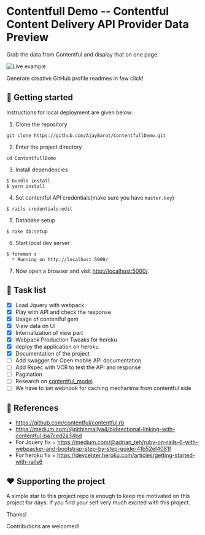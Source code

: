 Contentfull Demo -- Contentful Content Delivery API Provider Data Preview
=====================================

Grab the data from Contentful and display that on one page.

![Live example](/ContentfullDemo.gif?raw=true "Live example")

Generate creative GitHub profile readmes in few click!

## 🚀 Getting started

Instructions for local deployment are given below:

1. Clone the repository

```
git clone https://github.com/AjayBarot/ContentfullDemo.git
```

2. Enter the project directory

```
cd ContentfullDemo
```

3. Install dependencies

```
$ bundle install
$ yarn install
```

4. Set contentful API credentials(make sure you have `master.key`)
```
$ rails credentials:edit
```

5. Database setup
```console
$ rake db:setup
```

6. Start local dev server
```
$ foreman s
  * Running on http://localhost:5000/
```

7. Now open a browser and visit [http://localhost:5000/](http://localhost:5000/).

## 🧐 Task list
-   [x] Load Jquery with webpack 
-   [x] Play with API and check the response
-   [x] Usage of contentful gem
-   [x] View data on UI
-   [x] Internalization of view part
-   [x] Webpack Production Tweaks for heroku
-   [x] deploy the application on heroku
-   [x] Documentation of the project
-   [ ] Add swagger for Open mobile API documentation
-   [ ] Add Rspec with VCR to test the API and response
-   [ ] Pagination
-   [ ] Research on [contentful_model](https://github.com/contentful/contentful_model)
-   [ ] We have to set webhook for caching mechanims from contentful side

## 💫 References
- https://github.com/contentful/contentful.rb
- https://medium.com/@nithinmallya4/bidirectional-linking-with-contentful-ba7ced2a34bd
- For Jquery fix = https://medium.com/@adrian_teh/ruby-on-rails-6-with-webpacker-and-bootstrap-step-by-step-guide-41b52ef4081f
- For heroku fix = https://devcenter.heroku.com/articles/getting-started-with-rails6

## :heart: Supporting the project

A simple star to this project repo is enough to keep me motivated on this project for days. If you find your self very much excited with this project.

Thanks!

Contributions are welcomed!
